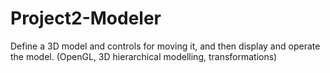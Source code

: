# Project2-Modeler
Define a 3D model and controls for moving it, and then display and operate the model. (OpenGL, 3D hierarchical modelling, transformations)
